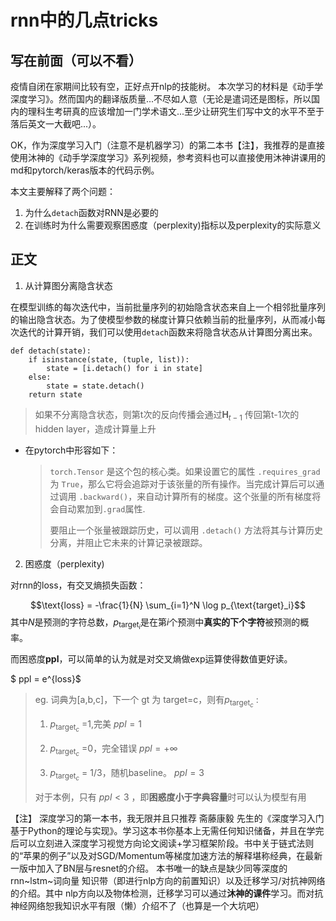 # rnn中的几点tricks
## 写在前面（可以不看）

疫情自闭在家期间比较有空，正好点开nlp的技能树。
本次学习的材料是《动手学深度学习》。然而国内的翻译版质量...不尽如人意（无论是遣词还是图标，所以国内的理科生考研真的应该增加一门学术语文...至少让研究生们写中文的水平不至于落后英文一大截吧...）。

OK，作为深度学习入门（注意不是机器学习）的第二本书【注】，我推荐的是直接使用沐神的《动手学深度学习》系列视频，参考资料也可以直接使用沐神讲课用的md和pytorch/keras版本的代码示例。

本文主要解释了两个问题：
1. 为什么`detach`函数对RNN是必要的 
2. 在训练时为什么需要观察困惑度（perplexity)指标以及perplexity的实际意义


## 正文

1. 从计算图分离隐含状态

在模型训练的每次迭代中，当前批量序列的初始隐含状态来自上一个相邻批量序列的输出隐含状态。为了使模型参数的梯度计算只依赖当前的批量序列，从而减小每次迭代的计算开销，我们可以使用`detach`函数来将隐含状态从计算图分离出来。

```
def detach(state):
    if isinstance(state, (tuple, list)):
        state = [i.detach() for i in state]
    else:
        state = state.detach()
    return state
```

> 如果不分离隐含状态，则第t次的反向传播会通过$\mathbf{H}_{t-1}$ 传回第t-1次的hidden layer，造成计算量上升

* 在pytorch中形容如下：

  > `torch.Tensor` 是这个包的核心类。如果设置它的属性 `.requires_grad` 为 `True`，那么它将会追踪对于该张量的所有操作。当完成计算后可以通过调用 `.backward()`，来自动计算所有的梯度。这个张量的所有梯度将会自动累加到`.grad`属性.
  >
  > 要阻止一个张量被跟踪历史，可以调用 `.detach()` 方法将其与计算历史分离，并阻止它未来的计算记录被跟踪。



2. 困惑度（perplexity)

  对rnn的loss，有交叉熵损失函数：

  $$\text{loss} = -\frac{1}{N} \sum_{i=1}^N \log p_{\text{target}_i}$$
  其中$N$是预测的字符总数，$p_{\text{target}_i}$是在第$i$个预测中**真实的下个字符**被预测的概率。

  而困惑度**ppl**，可以简单的认为就是对交叉熵做exp运算使得数值更好读。

  $ ppl = e^{loss}$

  > eg. 词典为[a,b,c]，下一个 gt 为 target=c，则有$p_{\text{target}_c}$ :
  >
  > 1. $p_{\text{target}_c}$ =1,完美  $ppl= 1$
  >
  > 2. $p_{\text{target}_c}$ =0，完全错误  $ppl= +∞$
  > 3. $p_{\text{target}_c}$ = 1/3，随机baseline。 $ppl= 3$
  >
  > 对于本例，只有 $ppl < 3$ ，即**困惑度小于字典容量**时可以认为模型有用

【注】
深度学习的第一本书，我无限并且只推荐 斋藤康毅 先生的《深度学习入门 基于Python的理论与实现》。学习这本书你基本上无需任何知识储备，并且在学完后可以立刻进入深度学习视觉方向论文阅读+学习框架阶段。书中关于链式法则的“苹果的例子”以及对SGD/Momentum等梯度加速方法的解释堪称经典，在最新一版中加入了BN层与resnet的介绍。
本书唯一的缺点是缺少同等深度的 rnn~lstm~词向量 知识带（即进行nlp方向的前置知识）以及迁移学习/对抗神网络的介绍。其中 nlp方向以及物体检测，迁移学习可以通过**沐神的课件**学习。而对抗神经网络恕我知识水平有限（懒）介绍不了（也算是一个大坑吧）
